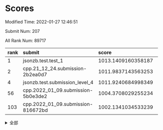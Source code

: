 # Scores

Modified Time: 2022-01-27 12:46:51

Submit Num: 207

All Rank Num: 89717

| rank |               submit               |       score        |       sigma        | pk_num |
| :--- | :--------------------------------- | :----------------- | :----------------- | :----- |
| 1    | jsonzb.test.test_1                 | 1013.1409160358187 | 0.8122155564066884 | 1731   |
| 2    | cpp.21_12_24.submission-2b2ea0d7   | 1011.9837143563253 | 0.8014962281741987 | 1734   |
| 4    | jsonzb.test.submission_level_4     | 1011.9240684998349 | 0.7773487654482151 | 1734   |
| 56   | cpp.2022_01_09.submission-5b0e3de2 | 1004.3708029255234 | 0.7166121217082958 | 1735   |
| 103  | cpp.2022_01_09.submission-816672bd | 1002.1341034533239 | 0.7138856057670496 | 1733   |


<details>
<summary>全部</summary>

| rank |                 submit                 |       score        |       sigma        | pk_num |
| :--- | :------------------------------------- | :----------------- | :----------------- | :----- |
| 1    | jsonzb.test.test_1                     | 1013.1409160358187 | 0.8122155564066884 | 1731   |
| 2    | cpp.21_12_24.submission-2b2ea0d7       | 1011.9837143563253 | 0.8014962281741987 | 1734   |
| 3    | gobigger.level_3.submission_level_3_31 | 1011.9411649113327 | 0.7720536301567482 | 1732   |
| 4    | jsonzb.test.submission_level_4         | 1011.9240684998349 | 0.7773487654482151 | 1734   |
| 5    | gobigger.level_3.submission_level_3_29 | 1011.9183276484777 | 0.7647695762582137 | 1735   |
| 6    | gobigger.level_3.submission_level_3_2  | 1011.7205052674398 | 0.7796385852483743 | 1735   |
| 7    | gobigger.level_3.submission_level_3_30 | 1011.5106264423906 | 0.7717538597379565 | 1730   |
| 8    | gobigger.level_3.submission_level_3_11 | 1011.4068574667415 | 0.7670541285647957 | 1733   |
| 9    | gobigger.level_3.submission_level_3_6  | 1011.3431203840457 | 0.756576950229929  | 1735   |
| 10   | gobigger.level_3.submission_level_3_44 | 1011.2651029036642 | 0.8026534674966933 | 1735   |
| 11   | gobigger.level_3.submission_level_3_8  | 1011.1049783203662 | 0.7664861094028923 | 1732   |
| 12   | gobigger.level_3.submission_level_3_49 | 1011.0924873225609 | 0.7727056606643035 | 1732   |
| 13   | gobigger.level_3.submission_level_3_48 | 1010.9221557413139 | 0.7922886556590063 | 1732   |
| 14   | gobigger.level_3.submission_level_3_27 | 1010.9019239140846 | 0.7807094593110278 | 1732   |
| 15   | gobigger.level_3.submission_level_3_9  | 1010.8949660549996 | 0.7569776085009643 | 1731   |
| 16   | gobigger.level_3.submission_level_3_24 | 1010.6241131268628 | 0.7585474199462396 | 1735   |
| 17   | gobigger.level_3.submission_level_3_26 | 1010.5641335713836 | 0.774080538440696  | 1733   |
| 18   | gobigger.level_3.submission_level_3_40 | 1010.5630233298708 | 0.7821516792003829 | 1735   |
| 19   | gobigger.level_3.submission_level_3_32 | 1010.5461886812501 | 0.754271022729448  | 1734   |
| 20   | gobigger.level_3.submission_level_3_35 | 1010.4753970942395 | 0.7555333372418045 | 1733   |
| 21   | gobigger.level_3.submission_level_3_20 | 1010.4528537002018 | 0.7745393949792421 | 1736   |
| 22   | gobigger.level_3.submission_level_3_28 | 1010.3792080130032 | 0.7700525363751792 | 1735   |
| 23   | gobigger.level_3.submission_level_3_25 | 1010.3489136640507 | 0.7795083110070343 | 1731   |
| 24   | gobigger.level_3.submission_level_3_42 | 1010.2804927031084 | 0.7637914498888133 | 1733   |
| 25   | gobigger.level_3.submission_level_3_23 | 1010.275903914639  | 0.7588438623538145 | 1735   |
| 26   | gobigger.level_3.submission_level_3_43 | 1010.2635446758109 | 0.7757497416570402 | 1731   |
| 27   | gobigger.level_3.submission_level_3_13 | 1010.1141403078642 | 0.7629340124919142 | 1738   |
| 28   | gobigger.level_3.submission_level_3_7  | 1010.0437139459733 | 0.758769518068965  | 1731   |
| 29   | gobigger.level_3.submission_level_3_16 | 1010.0144579239903 | 0.7913985614463869 | 1738   |
| 30   | gobigger.level_3.submission_level_3_34 | 1010.000914144955  | 0.7567603218103004 | 1736   |
| 31   | gobigger.level_3.submission_level_3_39 | 1009.9030375198608 | 0.7384669755460243 | 1732   |
| 32   | gobigger.level_3.submission_level_3_41 | 1009.8477500387319 | 0.7559737782231593 | 1731   |
| 33   | gobigger.level_3.submission_level_3_4  | 1009.8059992598205 | 0.7680684926666912 | 1731   |
| 34   | gobigger.level_3.submission_level_3_3  | 1009.7760062481494 | 0.7792501210044127 | 1734   |
| 35   | gobigger.level_3.submission_level_3_12 | 1009.7293003927056 | 0.7699733374655784 | 1734   |
| 36   | gobigger.level_3.submission_level_3_0  | 1009.7031097289201 | 0.7476981353216099 | 1724   |
| 37   | gobigger.level_3.submission_level_3_5  | 1009.6845733001807 | 0.7518246215916293 | 1735   |
| 38   | gobigger.level_3.submission_level_3_37 | 1009.6014964426314 | 0.7571028538927158 | 1734   |
| 39   | gobigger.level_3.submission_level_3_18 | 1009.519941056998  | 0.7668879998273944 | 1737   |
| 40   | gobigger.level_3.submission_level_3_38 | 1009.5117777595287 | 0.7362348960266744 | 1731   |
| 41   | gobigger.level_3.submission_level_3_1  | 1009.5056885186748 | 0.7380168634156672 | 1729   |
| 42   | gobigger.level_3.submission_level_3_10 | 1009.4186000544878 | 0.74644501873256   | 1737   |
| 43   | gobigger.level_3.submission_level_3_14 | 1009.3586685397864 | 0.7524099146827976 | 1733   |
| 44   | gobigger.level_3.submission_level_3_46 | 1009.3553135038535 | 0.7502642062633443 | 1734   |
| 45   | gobigger.level_3.submission_level_3_15 | 1009.3306838808294 | 0.7581990575614806 | 1736   |
| 46   | gobigger.level_3.submission_level_3_33 | 1009.2864242126122 | 0.7431508107395229 | 1735   |
| 47   | gobigger.level_3.submission_level_3_21 | 1009.276942037895  | 0.7462809946367204 | 1735   |
| 48   | gobigger.level_3.submission_level_3_47 | 1008.9686494781134 | 0.7500713582412614 | 1735   |
| 49   | gobigger.level_3.submission_level_3_36 | 1008.9674369467409 | 0.7570047078470488 | 1736   |
| 50   | gobigger.level_3.submission_level_3_19 | 1008.8972932356705 | 0.7456354742792463 | 1732   |
| 51   | gobigger.level_3.submission_level_3_22 | 1008.5542961911007 | 0.7566650599330752 | 1735   |
| 52   | gobigger.level_3.submission_level_3_17 | 1008.5236095477976 | 0.7367251051614617 | 1732   |
| 53   | gobigger.level_3.submission_level_3_45 | 1008.1454036621681 | 0.7436966405639053 | 1737   |
| 54   | gobigger.level_1.submission_level_1_16 | 1004.7209895495262 | 0.727862128307427  | 1734   |
| 55   | gobigger.level_1.submission_level_1_40 | 1004.431628331064  | 0.7247109695490614 | 1733   |
| 56   | cpp.2022_01_09.submission-5b0e3de2     | 1004.3708029255234 | 0.7166121217082958 | 1735   |
| 57   | gobigger.level_1.submission_level_1_17 | 1004.3219687047724 | 0.7317946397106232 | 1733   |
| 58   | gobigger.level_1.submission_level_1_20 | 1004.1095886813491 | 0.7214731287556849 | 1731   |
| 59   | gobigger.level_1.submission_level_1_5  | 1004.0547767605702 | 0.707847665586841  | 1733   |
| 60   | gobigger.level_1.submission_level_1_6  | 1003.9809809979816 | 0.7215530709585197 | 1733   |
| 61   | gobigger.level_1.submission_level_1_7  | 1003.8944023684547 | 0.7242105247239712 | 1734   |
| 62   | gobigger.level_1.submission_level_1_38 | 1003.8610543073194 | 0.7194123704278161 | 1733   |
| 63   | gobigger.level_1.submission_level_1_18 | 1003.8278861742223 | 0.7324143850960606 | 1731   |
| 64   | gobigger.level_1.submission_level_1_26 | 1003.8247734143381 | 0.7268937480982358 | 1732   |
| 65   | gobigger.level_1.submission_level_1_47 | 1003.8101852293678 | 0.7250987103432972 | 1732   |
| 66   | gobigger.level_1.submission_level_1_45 | 1003.8014020126019 | 0.7231699971407947 | 1738   |
| 67   | gobigger.level_1.submission_level_1_30 | 1003.7839742955758 | 0.7213024816537681 | 1735   |
| 68   | gobigger.level_1.submission_level_1_36 | 1003.6912906873288 | 0.7226703773754001 | 1736   |
| 69   | gobigger.level_1.submission_level_1_10 | 1003.6430959532927 | 0.7274714103940337 | 1736   |
| 70   | gobigger.level_1.submission_level_1_14 | 1003.6348363482402 | 0.7235202134924135 | 1736   |
| 71   | gobigger.level_1.submission_level_1_44 | 1003.6306219486379 | 0.7269281760530104 | 1733   |
| 72   | gobigger.level_1.submission_level_1_33 | 1003.5838258993754 | 0.7327917591616145 | 1733   |
| 73   | gobigger.level_1.submission_level_1_46 | 1003.5773937892038 | 0.7158852808267143 | 1734   |
| 74   | gobigger.level_1.submission_level_1_43 | 1003.5578185459975 | 0.7239226275137481 | 1737   |
| 75   | gobigger.level_1.submission_level_1_39 | 1003.4782707299507 | 0.7334896842770965 | 1736   |
| 76   | gobigger.level_1.submission_level_1_23 | 1003.4643620629189 | 0.7221203810505028 | 1736   |
| 77   | gobigger.level_1.submission_level_1_2  | 1003.4348889001105 | 0.722158964227836  | 1736   |
| 78   | gobigger.level_1.submission_level_1_3  | 1003.4310469628906 | 0.7096395665690114 | 1736   |
| 79   | gobigger.level_1.submission_level_1_49 | 1003.3924608446569 | 0.7196131613233323 | 1732   |
| 80   | gobigger.level_1.submission_level_1_42 | 1003.3654282657589 | 0.7100180472713855 | 1737   |
| 81   | gobigger.level_1.submission_level_1_32 | 1003.341047528966  | 0.7226483175115297 | 1739   |
| 82   | gobigger.level_1.submission_level_1_22 | 1003.3354478489114 | 0.7187111548085453 | 1735   |
| 83   | gobigger.level_1.submission_level_1_27 | 1003.3255572115819 | 0.7224057162360156 | 1729   |
| 84   | gobigger.level_1.submission_level_1_1  | 1003.292728762317  | 0.7200129506545437 | 1731   |
| 85   | gobigger.level_1.submission_level_1_48 | 1003.2825930794967 | 0.7269612369323705 | 1730   |
| 86   | gobigger.level_1.submission_level_1_21 | 1003.2386416522099 | 0.7284083672469435 | 1730   |
| 87   | gobigger.level_1.submission_level_1_15 | 1003.2112809065551 | 0.7115762718348752 | 1728   |
| 88   | gobigger.level_1.submission_level_1_11 | 1003.1138705062596 | 0.7171289225144972 | 1735   |
| 89   | gobigger.level_1.submission_level_1_41 | 1003.0599048812659 | 0.7083444250663381 | 1729   |
| 90   | gobigger.level_1.submission_level_1_35 | 1003.0368922704685 | 0.7111672509513496 | 1735   |
| 91   | gobigger.level_1.submission_level_1_25 | 1003.0036845913083 | 0.7199225427201494 | 1735   |
| 92   | gobigger.level_1.submission_level_1_4  | 1002.9925175690612 | 0.7135863268865309 | 1735   |
| 93   | gobigger.level_1.submission_level_1_37 | 1002.9534282827451 | 0.723160814140452  | 1730   |
| 94   | gobigger.level_1.submission_level_1_34 | 1002.8780973062345 | 0.7214414302090658 | 1739   |
| 95   | gobigger.level_1.submission_level_1_28 | 1002.7235328843915 | 0.7130360822429669 | 1733   |
| 96   | gobigger.level_1.submission_level_1_29 | 1002.7150842908297 | 0.7061482255033956 | 1733   |
| 97   | gobigger.level_1.submission_level_1_0  | 1002.6088193773357 | 0.704829113046855  | 1723   |
| 98   | gobigger.level_1.submission_level_1_24 | 1002.604915286022  | 0.7139265910017495 | 1732   |
| 99   | gobigger.level_1.submission_level_1_13 | 1002.5673403348522 | 0.7154454655982352 | 1729   |
| 100  | gobigger.level_1.submission_level_1_19 | 1002.382511052994  | 0.7107398461804383 | 1736   |
| 101  | gobigger.level_1.submission_level_1_12 | 1002.1853060703157 | 0.7206082957729494 | 1739   |
| 102  | gobigger.level_1.submission_level_1_9  | 1002.1698758877328 | 0.7154189907966262 | 1736   |
| 103  | cpp.2022_01_09.submission-816672bd     | 1002.1341034533239 | 0.7138856057670496 | 1733   |
| 104  | gobigger.level_1.submission_level_1_8  | 1002.0062797126393 | 0.7217510998527054 | 1737   |
| 105  | gobigger.level_1.submission_level_1_31 | 1001.417345191309  | 0.7134770721657708 | 1735   |
| 106  | gobigger.random.submission_random_19   | 997.5060578277236  | 0.7097892996850534 | 1736   |
| 107  | gobigger.random.submission_random_30   | 996.9948374739631  | 0.7082567237788799 | 1733   |
| 108  | gobigger.random.submission_random_39   | 996.8605959793646  | 0.7027075234848966 | 1738   |
| 109  | gobigger.random.submission_random_11   | 996.8161670429013  | 0.7119836195341914 | 1730   |
| 110  | gobigger.random.submission_random_47   | 996.7665492668857  | 0.7190084647392926 | 1736   |
| 111  | gobigger.random.submission_random_33   | 996.7137269501995  | 0.7150021929853734 | 1734   |
| 112  | gobigger.random.submission_random_46   | 996.7059166370137  | 0.7208410766779697 | 1736   |
| 113  | gobigger.random.submission_random_4    | 996.6782255196496  | 0.7175280271023884 | 1738   |
| 114  | gobigger.random.submission_random_45   | 996.5962717684275  | 0.7141013574582213 | 1737   |
| 115  | gobigger.random.submission_random_14   | 996.5724614376303  | 0.7147890913663606 | 1730   |
| 116  | gobigger.random.submission_random_28   | 996.4218045184059  | 0.7056041349549829 | 1736   |
| 117  | gobigger.random.submission_random_3    | 996.3848364802782  | 0.7039315849540103 | 1738   |
| 118  | gobigger.random.submission_random_23   | 996.3427893795309  | 0.709825224520657  | 1732   |
| 119  | gobigger.random.submission_random_21   | 996.2680024568984  | 0.7176082581515916 | 1740   |
| 120  | gobigger.random.submission_random_22   | 996.2529630278289  | 0.7175596779251812 | 1737   |
| 121  | gobigger.random.submission_random_35   | 996.234820607349   | 0.7022218218357724 | 1735   |
| 122  | gobigger.random.submission_random_2    | 996.2328314550052  | 0.7203251745070631 | 1737   |
| 123  | gobigger.random.submission_random_42   | 996.2112411431781  | 0.7105760898219793 | 1734   |
| 124  | gobigger.random.submission_random_43   | 996.2074447923337  | 0.722630853222553  | 1736   |
| 125  | gobigger.random.submission_random_36   | 996.2054565590886  | 0.7037172417107529 | 1733   |
| 126  | gobigger.random.submission_random_44   | 996.1960492307305  | 0.7046227784275091 | 1732   |
| 127  | gobigger.random.submission_random_48   | 996.1731113222572  | 0.7100161866787701 | 1730   |
| 128  | gobigger.random.submission_random_18   | 996.1651420853309  | 0.7040766682706531 | 1729   |
| 129  | gobigger.random.submission_random_38   | 996.0834954470895  | 0.7060572936332686 | 1734   |
| 130  | gobigger.random.submission_random_37   | 996.0550892380913  | 0.7254078016850691 | 1736   |
| 131  | gobigger.random.submission_random_34   | 996.0483063309899  | 0.7038769873479876 | 1731   |
| 132  | gobigger.random.submission_random_13   | 996.0273746388331  | 0.7179584133227475 | 1733   |
| 133  | gobigger.random.submission_random_40   | 995.8673586839238  | 0.7082684009012244 | 1734   |
| 134  | gobigger.random.submission_random_31   | 995.7451566557213  | 0.7097219089241512 | 1738   |
| 135  | gobigger.random.submission_random_6    | 995.7231397253737  | 0.7150660746038466 | 1733   |
| 136  | gobigger.random.submission_random_49   | 995.687998884159   | 0.7064927424772756 | 1734   |
| 137  | gobigger.random.submission_random_26   | 995.5383391754604  | 0.7141433109745783 | 1731   |
| 138  | gobigger.random.submission_random_10   | 995.4958392772036  | 0.7090941762663087 | 1736   |
| 139  | gobigger.random.submission_random_7    | 995.4667778503156  | 0.7150352579397131 | 1732   |
| 140  | gobigger.random.submission_random_16   | 995.4110555132222  | 0.7067053165583284 | 1736   |
| 141  | gobigger.random.submission_random_5    | 995.3998145304091  | 0.712139458794887  | 1734   |
| 142  | gobigger.random.submission_random_1    | 995.3980143764358  | 0.7092400396781204 | 1729   |
| 143  | gobigger.random.submission_random_24   | 995.3922314806347  | 0.7072537158310572 | 1733   |
| 144  | gobigger.random.submission_random_29   | 995.2669225866758  | 0.7044725387092604 | 1734   |
| 145  | gobigger.random.submission_random_9    | 995.2613969722439  | 0.7094639836097942 | 1733   |
| 146  | gobigger.random.submission_random_15   | 995.2393077091434  | 0.7283398298097399 | 1729   |
| 147  | gobigger.random.submission_random_41   | 995.1729330724935  | 0.7113940920712836 | 1734   |
| 148  | gobigger.random.submission_random_12   | 995.1654838687167  | 0.7211211502140752 | 1732   |
| 149  | gobigger.random.submission_random_25   | 995.1408110971688  | 0.7090186949861234 | 1731   |
| 150  | gobigger.random.submission_random_32   | 994.9005611804971  | 0.7295260355923789 | 1733   |
| 151  | gobigger.random.submission_random_8    | 994.8134714056339  | 0.7162326668902524 | 1736   |
| 152  | gobigger.random.submission_random_27   | 994.8006236511152  | 0.7222293964729525 | 1730   |
| 153  | gobigger.random.submission_random_17   | 994.6774098885242  | 0.7218909264642919 | 1734   |
| 154  | gobigger.random.submission_random_20   | 994.6581940860581  | 0.7193923296402867 | 1734   |
| 155  | gobigger.random.submission_random_0    | 994.5327298869809  | 0.7226792875652643 | 1730   |
| 156  | gobigger.level_2.submission_level_2_39 | 994.4550746027778  | 0.7350521525282235 | 1738   |
| 157  | gobigger.level_2.submission_level_2_2  | 993.5526447035402  | 0.7371182406287721 | 1738   |
| 158  | gobigger.level_2.submission_level_2_13 | 993.4631710168846  | 0.7313241535851501 | 1737   |
| 159  | gobigger.level_2.submission_level_2_26 | 993.3478956927428  | 0.7244966606657608 | 1736   |
| 160  | gobigger.level_2.submission_level_2_31 | 993.3444047046917  | 0.7450996889634852 | 1732   |
| 161  | gobigger.level_2.submission_level_2_7  | 993.303283162688   | 0.7382771417248185 | 1736   |
| 162  | gobigger.level_2.submission_level_2_46 | 993.2491408247924  | 0.7364983395308208 | 1730   |
| 163  | gobigger.level_2.submission_level_2_17 | 992.8954130061755  | 0.7267835791616774 | 1732   |
| 164  | gobigger.level_2.submission_level_2_1  | 992.8333203160398  | 0.7412797660947685 | 1729   |
| 165  | gobigger.level_2.submission_level_2_41 | 992.7819639077541  | 0.7308501382131908 | 1736   |
| 166  | gobigger.level_2.submission_level_2_47 | 992.7509694276888  | 0.7464103860421322 | 1736   |
| 167  | gobigger.level_2.submission_level_2_0  | 992.6928226657081  | 0.7358350561528862 | 1733   |
| 168  | gobigger.level_2.submission_level_2_29 | 992.4786327034376  | 0.7280634942897964 | 1733   |
| 169  | gobigger.level_2.submission_level_2_25 | 992.3678290546708  | 0.7325135411432112 | 1737   |
| 170  | gobigger.level_2.submission_level_2_48 | 992.2205794932697  | 0.7412434813953214 | 1733   |
| 171  | gobigger.level_2.submission_level_2_23 | 992.1713142224336  | 0.7368016255781658 | 1735   |
| 172  | gobigger.level_2.submission_level_2_5  | 992.1358251270015  | 0.7562483324809067 | 1727   |
| 173  | gobigger.level_2.submission_level_2_9  | 992.1318336961367  | 0.747097543623276  | 1739   |
| 174  | gobigger.level_2.submission_level_2_27 | 992.0996339070377  | 0.7481569071554486 | 1738   |
| 175  | gobigger.level_2.submission_level_2_22 | 992.0958375348489  | 0.7524254125014666 | 1734   |
| 176  | gobigger.level_2.submission_level_2_45 | 991.9003335723306  | 0.7763136362152805 | 1736   |
| 177  | gobigger.level_2.submission_level_2_3  | 991.8485548980675  | 0.7485854127682577 | 1732   |
| 178  | gobigger.level_2.submission_level_2_11 | 991.8261827182943  | 0.7346965995068226 | 1737   |
| 179  | gobigger.level_2.submission_level_2_18 | 991.8002671959296  | 0.7596333975162441 | 1731   |
| 180  | gobigger.level_2.submission_level_2_38 | 991.7206595252586  | 0.7549065942936559 | 1732   |
| 181  | gobigger.level_2.submission_level_2_49 | 991.6627896655675  | 0.7394570446937977 | 1732   |
| 182  | gobigger.level_2.submission_level_2_12 | 991.6307283702084  | 0.7434928388192261 | 1733   |
| 183  | gobigger.level_2.submission_level_2_32 | 991.6304367866446  | 0.730398040800218  | 1736   |
| 184  | gobigger.level_2.submission_level_2_42 | 991.5656533297544  | 0.7475488470011087 | 1735   |
| 185  | gobigger.level_2.submission_level_2_36 | 991.5561923850651  | 0.757941547986763  | 1734   |
| 186  | gobigger.level_2.submission_level_2_34 | 991.515824369157   | 0.7654796998290812 | 1733   |
| 187  | gobigger.level_2.submission_level_2_4  | 991.5113813535689  | 0.7724789964145893 | 1734   |
| 188  | gobigger.level_2.submission_level_2_35 | 991.5055223062938  | 0.7532074555817163 | 1730   |
| 189  | gobigger.level_2.submission_level_2_15 | 991.388778104532   | 0.7459222716454919 | 1732   |
| 190  | gobigger.level_2.submission_level_2_8  | 991.2472001155247  | 0.7635900136405535 | 1735   |
| 191  | gobigger.level_2.submission_level_2_21 | 991.2308429070684  | 0.756450502355773  | 1734   |
| 192  | gobigger.level_2.submission_level_2_24 | 991.1497488502141  | 0.7383124872692427 | 1734   |
| 193  | gobigger.level_2.submission_level_2_19 | 991.0343875873532  | 0.7712650286764138 | 1736   |
| 194  | gobigger.level_2.submission_level_2_6  | 991.0304792924973  | 0.7536018419779692 | 1735   |
| 195  | gobigger.level_2.submission_level_2_20 | 991.0037249714821  | 0.7728748135625303 | 1731   |
| 196  | gobigger.level_2.submission_level_2_28 | 990.9914029480561  | 0.7574746419317654 | 1730   |
| 197  | gobigger.level_2.submission_level_2_44 | 990.9300422929506  | 0.7486758475821459 | 1740   |
| 198  | gobigger.level_2.submission_level_2_30 | 990.8949255501178  | 0.7689367187775381 | 1728   |
| 199  | gobigger.level_2.submission_level_2_33 | 990.8922362177628  | 0.7601195466696972 | 1731   |
| 200  | gobigger.level_2.submission_level_2_10 | 990.8305771131236  | 0.749447760814341  | 1731   |
| 201  | gobigger.level_2.submission_level_2_37 | 990.7237151227737  | 0.7653352596502616 | 1736   |
| 202  | gobigger.level_2.submission_level_2_40 | 990.7106078221506  | 0.7505113435940953 | 1731   |
| 203  | gobigger.level_2.submission_level_2_16 | 990.352180550962   | 0.7528135879344571 | 1728   |
| 204  | gobigger.level_2.submission_level_2_14 | 990.1474628755594  | 0.7536180600584659 | 1738   |
| 205  | gobigger.level_2.submission_level_2_43 | 989.2923358258603  | 0.777076074632257  | 1733   |
| 206  | gobigger.none.submission_none_1        | 978.7165406503738  | 1.2165170954914706 | 1732   |
| 207  | gobigger.none.submission_none_0        | 975.2212265453468  | 1.327099788765796  | 1734   |

</details>